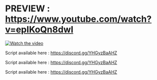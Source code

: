 # PREVIEW : https://www.youtube.com/watch?v=epIKoQn8dwI

[![Watch the video](https://i.postimg.cc/vHRqkHjR/image.png)](https://www.youtube.com/watch?v=epIKoQn8dwI)



Script available here : https://discord.gg/YHGyzBaAHZ

Script available here : https://discord.gg/YHGyzBaAHZ

Script available here : https://discord.gg/YHGyzBaAHZ

